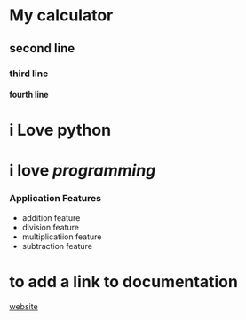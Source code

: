 # My calculator
## second line
### third line
#### fourth line 


# i Love **python**
# i love *programming*


### Application Features
- addition feature
- division feature
- multiplicatiion feature
- subtraction feature

# to add a link to documentation
[website](https://youtube.com)